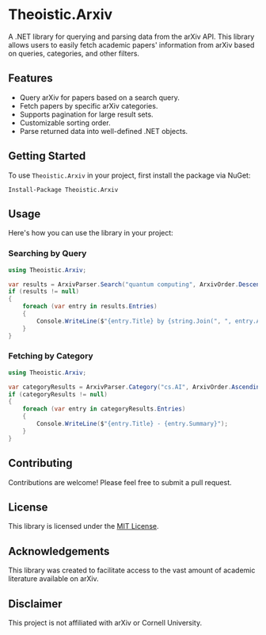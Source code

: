 
# Theoistic.Arxiv
A .NET library for querying and parsing data from the arXiv API. This library allows users to easily fetch academic papers' information from arXiv based on queries, categories, and other filters.

## Features
- Query arXiv for papers based on a search query.
- Fetch papers by specific arXiv categories.
- Supports pagination for large result sets.
- Customizable sorting order.
- Parse returned data into well-defined .NET objects.

## Getting Started
To use `Theoistic.Arxiv` in your project, first install the package via NuGet:

```shell
Install-Package Theoistic.Arxiv
```

## Usage
Here's how you can use the library in your project:

### Searching by Query
```csharp
using Theoistic.Arxiv;

var results = ArxivParser.Search("quantum computing", ArxivOrder.Descending, page: 1, resultsPerPage: 10);
if (results != null)
{
    foreach (var entry in results.Entries)
    {
        Console.WriteLine($"{entry.Title} by {string.Join(", ", entry.Authors.Select(a => a.Name))}");
    }
}
```

### Fetching by Category
```csharp
using Theoistic.Arxiv;

var categoryResults = ArxivParser.Category("cs.AI", ArxivOrder.Ascending, page: 0, resultsPerPage: 5);
if (categoryResults != null)
{
    foreach (var entry in categoryResults.Entries)
    {
        Console.WriteLine($"{entry.Title} - {entry.Summary}");
    }
}
```

## Contributing
Contributions are welcome! Please feel free to submit a pull request.

## License
This library is licensed under the [MIT License](LICENSE).

## Acknowledgements
This library was created to facilitate access to the vast amount of academic literature available on arXiv.

## Disclaimer
This project is not affiliated with arXiv or Cornell University.
